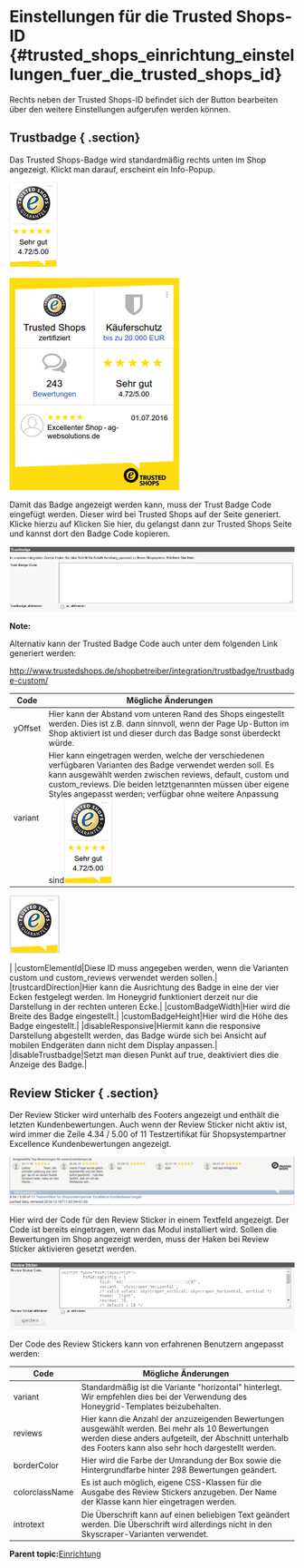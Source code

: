 # Einstellungen für die Trusted Shops-ID {#trusted_shops_einrichtung_einstellungen_fuer_die_trusted_shops_id}

Rechts neben der Trusted Shops-ID befindet sich der Button bearbeiten über den weitere Einstellungen aufgerufen werden können.

## Trustbadge { .section}

Das Trusted Shops-Badge wird standardmäßig rechts unten im Shop angezeigt. Klickt man darauf, erscheint ein Info-Popup.

![](Bilder/trusted_shops/TS-2016-12-14_010.png "Trusted Shops-Badge")

![](Bilder/trusted_shops/TS-2016-12-14_011.png "Info-Popup")

Damit das Badge angezeigt werden kann, muss der Trust Badge Code eingefügt werden. Dieser wird bei Trusted Shops auf der Seite generiert. Klicke hierzu auf Klicken Sie hier, du gelangst dann zur Trusted Shops Seite und kannst dort den Badge Code kopieren.

![](Bilder/trusted_shops/TS-2016-12-14_006.png "Trust Badge Code einfügen")

**Note:**

Alternativ kann der Trusted Badge Code auch unter dem folgenden Link generiert werden:

http://www.trustedshops.de/shopbetreiber/integration/trustbadge/trustbadge-custom/

|Code|Mögliche Änderungen|
|----|-------------------|
|yOffset|Hier kann der Abstand vom unteren Rand des Shops eingestellt werden. Dies ist z.B. dann sinnvoll, wenn der Page Up-Button im Shop aktiviert ist und dieser durch das Badge sonst überdeckt würde.|
|variant|Hier kann eingetragen werden, welche der verschiedenen verfügbaren Varianten des Badge verwendet werden soll. Es kann ausgewählt werden zwischen reviews, default, custom und custom\_reviews. Die beiden letztgenannten müssen über eigene Styles angepasst werden; verfügbar ohne weitere Anpassung sind![](Bilder/trusted_shops/TS-2016-12-14_010.png "reviews")

![](Bilder/trusted_shops/TS-2016-12-14_014.png "defaults")

|
|customElementId|Diese ID muss angegeben werden, wenn die Varianten custom und custom\_reviews verwendet werden sollen.|
|trustcardDirection|Hier kann die Ausrichtung des Badge in eine der vier Ecken festgelegt werden. Im Honeygrid funktioniert derzeit nur die Darstellung in der rechten unteren Ecke.|
|customBadgeWidth|Hier wird die Breite des Badge eingestellt.|
|customBadgeHeight|Hier wird die Höhe des Badge eingestellt.|
|disableResponsive|Hiermit kann die responsive Darstellung abgestellt werden, das Badge würde sich bei Ansicht auf mobilen Endgeräten dann nicht dem Display anpassen.|
|disableTrustbadge|Setzt man diesen Punkt auf true, deaktiviert dies die Anzeige des Badge.|

## Review Sticker { .section}

Der Review Sticker wird unterhalb des Footers angezeigt und enthält die letzten Kundenbewertungen. Auch wenn der Review Sticker nicht aktiv ist, wird immer die Zeile 4.34 / 5.00 of 11 Testzertifikat für Shopsystempartner Excellence Kundenbewertungen angezeigt.

![](Bilder/trusted_shops/reviewsTS.png "Review Sticker")

Hier wird der Code für den Review Sticker in einem Textfeld angezeigt. Der Code ist bereits eingetragen, wenn das Modul installiert wird. Sollen die Bewertungen im Shop angezeigt werden, muss der Haken bei Review Sticker aktivieren gesetzt werden.

![](Bilder/trusted_shops/TS-2016-12-14_007.png "Review Sticker Code")

Der Code des Review Stickers kann von erfahrenen Benutzern angepasst werden:

|Code|Mögliche Änderungen|
|----|-------------------|
|variant|Standardmäßig ist die Variante "horizontal" hinterlegt. Wir empfehlen dies bei der Verwendung des Honeygrid-Templates beizubehalten.|
|reviews|Hier kann die Anzahl der anzuzeigenden Bewertungen ausgewählt werden. Bei mehr als 10 Bewertungen werden diese anders aufgeteilt, der Abschnitt unterhalb des Footers kann also sehr hoch dargestellt werden.|
|borderColor|Hier wird die Farbe der Umrandung der Box sowie die Hintergrundfarbe hinter 298 Bewertungen geändert.|
|colorclassName|Es ist auch möglich, eigene CSS-Klassen für die Ausgabe des Review Stickers anzugeben. Der Name der Klasse kann hier eingetragen werden.|
|introtext|Die Überschrift kann auf einen beliebigen Text geändert werden. Die Überschrift wird allerdings nicht in den Skyscraper-Varianten verwendet.|

**Parent topic:**[Einrichtung](7_4_9_2_Einrichtung.md)

